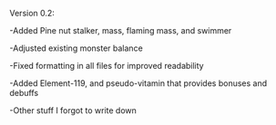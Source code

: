 Version 0.2:

-Added Pine nut stalker, mass, flaming mass, and swimmer

-Adjusted existing monster balance

-Fixed formatting in all files for improved readability

-Added Element-119, and pseudo-vitamin that provides bonuses and debuffs

-Other stuff I forgot to write down

